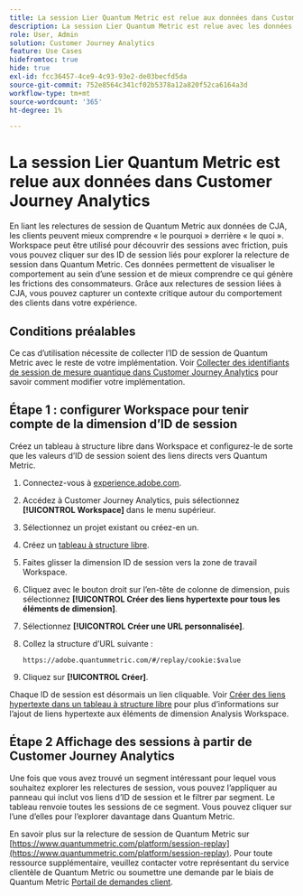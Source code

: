 ```yaml
---
title: La session Lier Quantum Metric est relue aux données dans Customer Journey Analytics
description: La session Lier Quantum Metric est relue avec les données de CJA pour mieux comprendre le « pourquoi » derrière le « quoi ».
role: User, Admin
solution: Customer Journey Analytics
feature: Use Cases
hidefromtoc: true
hide: true
exl-id: fcc36457-4ce9-4c93-93e2-de03becfd5da
source-git-commit: 752e8564c341cf02b5378a12a820f52ca6164a3d
workflow-type: tm+mt
source-wordcount: '365'
ht-degree: 1%

---
```


# La session Lier Quantum Metric est relue aux données dans Customer Journey Analytics

En liant les relectures de session de Quantum Metric aux données de CJA, les clients peuvent mieux comprendre « le pourquoi » derrière « le quoi ».  Workspace peut être utilisé pour découvrir des sessions avec friction, puis vous pouvez cliquer sur des ID de session liés pour explorer la relecture de session dans Quantum Metric.  Ces données permettent de visualiser le comportement au sein d’une session et de mieux comprendre ce qui génère les frictions des consommateurs.  Grâce aux relectures de session liées à CJA, vous pouvez capturer un contexte critique autour du comportement des clients dans votre expérience.

## Conditions préalables

Ce cas d’utilisation nécessite de collecter l’ID de session de Quantum Metric avec le reste de votre implémentation. Voir [Collecter des identifiants de session de mesure quantique dans Customer Journey Analytics](collect-session-id.md) pour savoir comment modifier votre implémentation.

## Étape 1 : configurer Workspace pour tenir compte de la dimension d’ID de session

Créez un tableau à structure libre dans Workspace et configurez-le de sorte que les valeurs d’ID de session soient des liens directs vers Quantum Metric.

1. Connectez-vous à [experience.adobe.com](https://experience.adobe.com).
1. Accédez à Customer Journey Analytics, puis sélectionnez **[!UICONTROL Workspace]** dans le menu supérieur.
1. Sélectionnez un projet existant ou créez-en un.
1. Créez un [tableau à structure libre](/help/analysis-workspace/visualizations/freeform-table/freeform-table.md).
1. Faites glisser la dimension ID de session vers la zone de travail Workspace.
1. Cliquez avec le bouton droit sur l’en-tête de colonne de dimension, puis sélectionnez **[!UICONTROL Créer des liens hypertexte pour tous les éléments de dimension]**.
1. Sélectionnez **[!UICONTROL Créer une URL personnalisée]**.
1. Collez la structure d’URL suivante :

   ```
   https://adobe.quantummetric.com/#/replay/cookie:$value
   ```

1. Cliquez sur **[!UICONTROL Créer]**.

Chaque ID de session est désormais un lien cliquable. Voir [Créer des liens hypertexte dans un tableau à structure libre](/help/analysis-workspace/visualizations/freeform-table/freeform-table-hyperlinks.md) pour plus d’informations sur l’ajout de liens hypertexte aux éléments de dimension Analysis Workspace.

## Étape 2 Affichage des sessions à partir de Customer Journey Analytics

Une fois que vous avez trouvé un segment intéressant pour lequel vous souhaitez explorer les relectures de session, vous pouvez l’appliquer au panneau qui inclut vos liens d’ID de session et le filtrer par segment. Le tableau renvoie toutes les sessions de ce segment. Vous pouvez cliquer sur l’une d’elles pour l’explorer davantage dans Quantum Metric.

En savoir plus sur la relecture de session de Quantum Metric sur [https://www.quantummetric.com/platform/session-replay](https://www.quantummetric.com/platform/session-replay). Pour toute ressource supplémentaire, veuillez contacter votre représentant du service clientèle de Quantum Metric ou soumettre une demande par le biais de Quantum Metric [Portail de demandes client](https://community.quantummetric.com/s/public-support-page).

